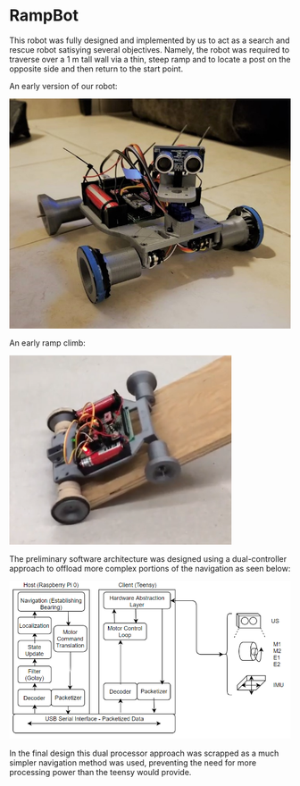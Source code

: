 # RampBot

This robot was fully designed and implemented by us to act as a search and rescue robot satisying several objectives. Namely, the robot was required to traverse over a 1 m tall wall via a thin, steep ramp and to locate a post on the opposite side and then return to the start point. 

An early version of our robot:

![Robot](https://github.com/lylecheatham/RampBot/blob/master/resources/proto.jpg)

An early ramp climb:

![Ramp](https://github.com/lylecheatham/RampBot/blob/master/resources/ramp.png)

The preliminary software architecture was designed using a dual-controller approach to offload more complex portions of the navigation as seen below:

![Flow](https://github.com/lylecheatham/RampBot/blob/master/resources/SoftwareFlow.png)

In the final design this dual processor approach was scrapped as a much simpler navigation method was used, preventing the need for more processing power than the teensy would provide.



